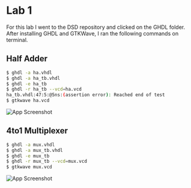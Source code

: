 
# Lab 1

For this lab I went to the DSD repository and clicked on the GHDL folder. After installing GHDL and GTKWave, I ran the following commands on terminal.



## Half Adder


```bash
$ ghdl -a ha.vhdl
$ ghdl -a ha_tb.vhdl
$ ghdl -e ha_tb
$ ghdl -r ha_tb --vcd=ha.vcd
ha_tb.vhdl:47:5:@5ns:(assertion error): Reached end of test
$ gtkwave ha.vcd
```

    
![App Screenshot](https://github.com/user-attachments/assets/a6cc42b1-af3e-4418-94b5-11cd4865e489)


## 4to1 Multiplexer

```bash
$ ghdl -a mux.vhdl
$ ghdl -a mux_tb.vhdl
$ ghdl -e mux_tb
$ ghdl -r mux_tb --vcd=mux.vcd
$ gtkwave mux.vcd
```

    
![App Screenshot](https://via.placeholder.com/468x300?text=App+Screenshot+Here)
